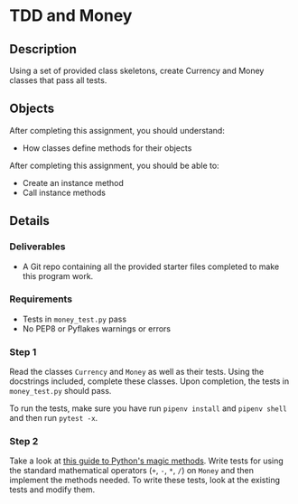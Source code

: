 # TDD and Money

## Description

Using a set of provided class skeletons, create Currency and Money classes that pass all tests.

## Objects

After completing this assignment, you should understand:

- How classes define methods for their objects

After completing this assignment, you should be able to:

- Create an instance method
- Call instance methods

## Details

### Deliverables

- A Git repo containing all the provided starter files completed to make this program work.

### Requirements

- Tests in `money_test.py` pass
- No PEP8 or Pyflakes warnings or errors

### Step 1

Read the classes `Currency` and `Money` as well as their tests. Using the docstrings included, complete these classes. Upon completion, the tests in `money_test.py` should pass.

To run the tests, make sure you have run `pipenv install` and `pipenv shell` and then run `pytest -x`.

### Step 2

Take a look at [this guide to Python's magic methods](https://rszalski.github.io/magicmethods/). Write tests for using the standard mathematical operators (`+`, `-`, `*`, `/`) on `Money` and then implement the methods needed. To write these tests, look at the existing tests and modify them.

